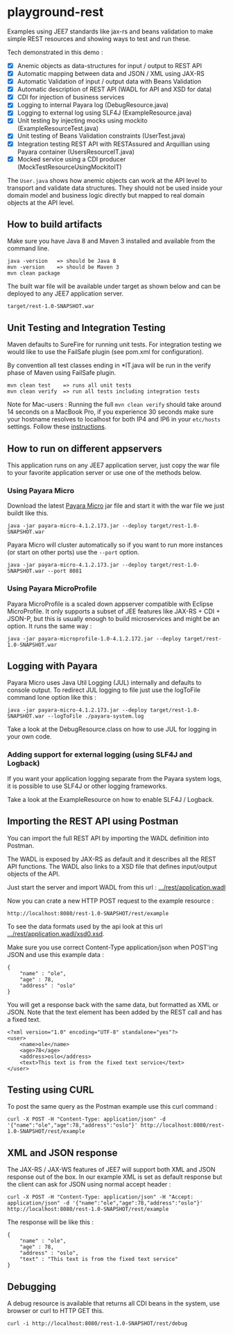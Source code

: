 # playground-rest
Examples using JEE7 standards like jax-rs and beans validation to make simple REST 
resources and showing ways to test and run these.

Tech demonstrated in this demo : 
- [x] Anemic objects as data-structures for input / output to REST API
- [x] Automatic mapping between data and JSON / XML using JAX-RS
- [x] Automatic Validation of input / output data with Beans Validation
- [x] Automatic description of REST API (WADL for API and XSD for data) 
- [x] CDI for injection of business services
- [x] Logging to internal Payara log (DebugResource.java)
- [x] Logging to external log using SLF4J (ExampleResource.java) 
- [x] Unit testing by injecting mocks using mockito (ExampleResourceTest.java)
- [x] Unit testing of Beans Validation constraints (UserTest.java)
- [x] Integration testing REST API with RESTAssured and Arquillian using Payara container (UsersResourceIT.java)
- [x] Mocked service using a CDI producer (MockTestResourceUsingMockitoIT)

The ```User.java``` shows how anemic objects can work at the API level to transport
and validate data structures.  They should not be used inside your domain model and 
business logic directly but mapped to real domain objects at the API level.  

## How to build artifacts
Make sure you have Java 8 and Maven 3 installed and available from the command line.
```
java -version   => should be Java 8
mvn -version    => should be Maven 3
mvn clean package
```

The built war file will be available under target as shown below and can be deployed to any JEE7 application server.
```
target/rest-1.0-SNAPSHOT.war
```

## Unit Testing and Integration Testing
Maven defaults to SureFire for running unit tests.  For integration testing we would 
like to use the FailSafe plugin (see pom.xml for configuration).

By convention all test classes ending in *IT.java will be run in the verify phase of Maven using FailSafe plugin.

```
mvn clean test    => runs all unit tests
mvn clean verify  => run all tests including integration tests 
```

Note for Mac-users : Running the full ```mvn clean verify``` should take around 14 seconds on a MacBook Pro,
if you experience 30 seconds make sure your hostname resolves to localhost for both IP4 and IP6 in 
your ```etc/hosts``` settings.  Follow these [instructions](https://thoeni.io/post/macos-sierra-java/). 

## How to run on different appservers
This application runs on any JEE7 application server, 
just copy the war file to your favorite application server or use one of the methods below.

### Using Payara Micro
Download the latest [Payara Micro](http://www.payara.fish/downloads) jar file and start it with the war file we just buildt like this.
```
java -jar payara-micro-4.1.2.173.jar --deploy target/rest-1.0-SNAPSHOT.war
```

Payara Micro will cluster automatically so if you want to run more instances (or start on other ports) use the ```--port``` option.
```
java -jar payara-micro-4.1.2.173.jar --deploy target/rest-1.0-SNAPSHOT.war --port 8081
```

### Using Payara MicroProfile
Payara MicroProfile is a scaled down appserver compatible with Eclipse MicroProfile.
It only supports a subset of JEE features like JAX-RS + CDI + JSON-P, but this is
usually enough to build microservices and might be an option.  It runs the same way :
```
java -jar payara-microprofile-1.0-4.1.2.172.jar --deploy target/rest-1.0-SNAPSHOT.war
```

## Logging with Payara
Payara Micro uses Java Util Logging (JUL) internally and defaults to console output.
To redirect JUL logging to file just use the logToFile command lone option like this : 
```
java -jar payara-micro-4.1.2.173.jar --deploy target/rest-1.0-SNAPSHOT.war --logToFile ./payara-system.log
```

Take a look at the DebugResource.class on how to use JUL for logging in your own code.

### Adding support for external logging (using SLF4J and Logback)
If you want your application logging separate from the Payara system logs,
it is possible to use SLF4J or other logging frameworks.

Take a look at the ExampleResource on how to enable SLF4J / Logback.

## Importing the REST API using Postman
You can import the full REST API by importing the WADL definition into Postman.

The WADL is exposed by JAX-RS as default and it describes all the REST API functions.
The WADL also links to a XSD file that defines input/output objects of the API. 

Just start the server and import WADL from this url :  [.../rest/application.wadl](http://localhost:8080/rest-1.0-SNAPSHOT/rest/application.wadl)

Now you can crate a new HTTP POST request to the example resource :
```
http://localhost:8080/rest-1.0-SNAPSHOT/rest/example
```

To see the data formats used by the api look at this url [.../rest/application.wadl/xsd0.xsd](localhost:8080/rest-1.0-SNAPSHOT/rest/application.wadl/xsd0.xsd).

Make sure you use correct Content-Type application/json when POST'ing JSON and use this example data :
```
{
	"name" : "ole",
	"age" : 78,
	"address" : "oslo"
}
```

You will get a response back with the same data, but formatted as XML or JSON.
Note that the text element has been added by the REST call and has a fixed text.
```
<?xml version="1.0" encoding="UTF-8" standalone="yes"?>
<user>
    <name>ole</name>
    <age>78</age>
    <address>oslo</address>
    <text>This text is from the fixed text service</text>
</user>
```

## Testing using CURL
To post the same query as the Postman example use this curl command :
```
curl -X POST -H "Content-Type: application/json" -d '{"name":"ole","age":78,"address":"oslo"}' http://localhost:8080/rest-1.0-SNAPSHOT/rest/example
```

## XML and JSON response
The JAX-RS / JAX-WS features of JEE7 will support both XML and JSON response out of the box.
In our example XML is set as default response but the client can ask for JSON using normal accept header :  
```
curl -X POST -H "Content-Type: application/json" -H "Accept: application/json" -d '{"name":"ole","age":78,"address":"oslo"}' http://localhost:8080/rest-1.0-SNAPSHOT/rest/example
```
The response will be like this :
```
{
    "name" : "ole",
    "age" : 78,
    "address" : "oslo",
    "text" : "This text is from the fixed text service"
}
```

## Debugging
A debug resource is available that returns all CDI beans in the system, use browser or curl to HTTP GET this.
```
curl -i http://localhost:8080/rest-1.0-SNAPSHOT/rest/debug
```
